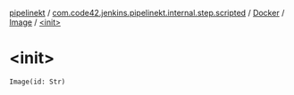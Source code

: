 [pipelinekt](../../../index.md) / [com.code42.jenkins.pipelinekt.internal.step.scripted](../../index.md) / [Docker](../index.md) / [Image](index.md) / [&lt;init&gt;](./-init-.md)

# &lt;init&gt;

`Image(id: Str)`